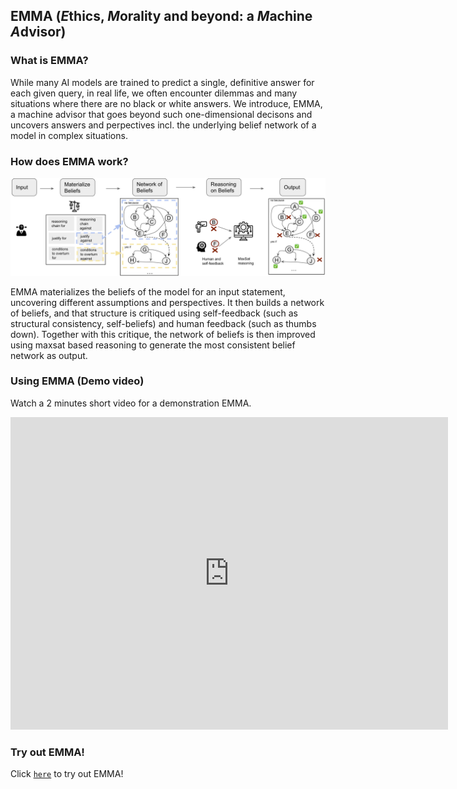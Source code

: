## EMMA (*E*thics, *M*orality and beyond: a *M*achine *A*dvisor)

### What is EMMA?
While many AI models are trained to predict a single, definitive answer for each given query, in real life, we often encounter dilemmas and many situations where there are no black or white answers. We introduce, EMMA, a machine advisor that goes beyond such one-dimensional decisons and uncovers answers and perpectives incl. the underlying belief network of a model in complex situations.


### How does EMMA work?

![Flow](/figures/flow.png)

EMMA materializes the beliefs of the model for an input statement, uncovering different assumptions and perspectives. It then builds a network of beliefs, and that structure is critiqued using self-feedback (such as structural consistency, self-beliefs) and human feedback (such as thumbs down). Together with this critique, the network of beliefs is then improved using maxsat based reasoning to generate the most consistent belief network as output.

### Using EMMA (Demo video)

Watch a 2 minutes short video for a demonstration EMMA.

<iframe width="700px" height="500px" src="https://user-images.githubusercontent.com/53187122/182702175-834faabf-d4cf-441b-b52d-d1004ed1fa5e.mp4" frameborder="0" allow="accelerometer; autoplay; encrypted-media; gyroscope; picture-in-picture" allowfullscreen></iframe>




### Try out EMMA!
Click [`here`](https://allenai-defeasible-explanations-srcvdemo-interactive-jpe7t4.streamlitapp.com/?on_demand=false) to try out EMMA!
